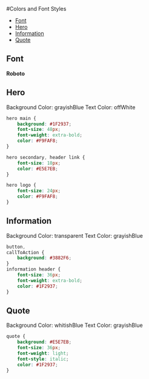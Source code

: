 #Colors and Font Styles

- [Font](#Font)
- [Hero](#Hero)
- [Information](#Information)
- [Quote](#Quote)

## Font

**Roboto**

## Hero

Background Color: grayishBlue
Text Color: offWhite

```css
hero main {
    background: #1F2937;
    font-size: 48px;
    font-weight: extra-bold;
    color: #F9FAF8;
}

hero secondary, header link {
    font-size: 18px;
    color: #E5E7EB;
}

hero logo {
    font-size: 24px;
    color: #F9FAF8;
}
```
## Information

Background Color: transparent
Text Color: grayishBlue

```css
button,
callToAction {
    background: #3882F6;
}
information header {
    font-size: 36px;
    font-weight: extra-bold;
    color: #1F2937;
}
```

## Quote

Background Color: whitishBlue
Text Color: grayishBlue

```css
quote {
    background: #E5E7EB;
    font-size: 36px;
    font-weight: light;
    font-style: italic;
    color: #1F2937;
}
```
